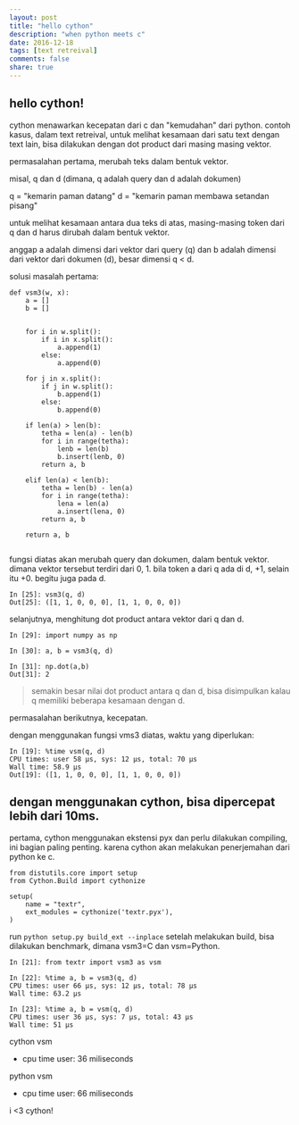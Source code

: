 ```yaml
---
layout: post
title: "hello cython"
description: "when python meets c"
date: 2016-12-18
tags: [text retreival]
comments: false
share: true
---
```


hello cython!
---

cython menawarkan kecepatan dari c dan "kemudahan" dari python.
contoh kasus, dalam text retreival, untuk melihat kesamaan dari satu text dengan text lain, bisa dilakukan dengan dot product dari masing masing vektor.

permasalahan pertama, merubah teks dalam bentuk vektor.

misal, q dan d (dimana, q adalah query dan d adalah dokumen)

q = "kemarin paman datang"
d = "kemarin paman membawa setandan pisang"

untuk melihat kesamaan antara dua teks di atas, masing-masing token dari q dan d harus
dirubah dalam bentuk vektor.

anggap a adalah dimensi dari vektor dari query (q) dan b adalah dimensi dari vektor dari dokumen (d), besar dimensi q < d. 

solusi masalah pertama:

```
def vsm3(w, x):
    a = []
    b = []

    
    for i in w.split():
        if i in x.split(): 
            a.append(1)
        else:
            a.append(0)

    for j in x.split():
        if j in w.split():
            b.append(1)
        else:
            b.append(0)
    
    if len(a) > len(b):
        tetha = len(a) - len(b)
        for i in range(tetha):
            lenb = len(b)
            b.insert(lenb, 0)
        return a, b
    
    elif len(a) < len(b):
        tetha = len(b) - len(a)
        for i in range(tetha):
            lena = len(a)
            a.insert(lena, 0)
        return a, b
        
    return a, b
    
```

fungsi diatas akan merubah query dan dokumen, dalam bentuk vektor.
dimana vektor tersebut terdiri dari 0, 1. bila token a dari q ada di d, +1, selain itu +0. begitu juga pada d.

```
In [25]: vsm3(q, d)
Out[25]: ([1, 1, 0, 0, 0], [1, 1, 0, 0, 0])

```

selanjutnya, menghitung dot product antara vektor dari q dan d.

```
In [29]: import numpy as np

In [30]: a, b = vsm3(q, d)

In [31]: np.dot(a,b)
Out[31]: 2
````

> semakin besar nilai dot product antara q dan d, bisa disimpulkan kalau q memiliki beberapa kesamaan dengan d. 

permasalahan berikutnya, kecepatan.

dengan menggunakan fungsi vms3 diatas, waktu yang diperlukan:

```
In [19]: %time vsm(q, d)
CPU times: user 58 µs, sys: 12 µs, total: 70 µs
Wall time: 58.9 µs
Out[19]: ([1, 1, 0, 0, 0], [1, 1, 0, 0, 0])
```

dengan menggunakan cython, bisa dipercepat lebih dari 10ms.
---

pertama, cython menggunakan ekstensi pyx dan perlu dilakukan compiling, ini bagian paling penting. karena cython akan melakukan penerjemahan dari python ke c.

```
from distutils.core import setup
from Cython.Build import cythonize

setup(
    name = "textr",
    ext_modules = cythonize('textr.pyx'),
)

```

run `python setup.py build_ext --inplace`
setelah melakukan build, bisa dilakukan benchmark, dimana vsm3=C dan vsm=Python.

```
In [21]: from textr import vsm3 as vsm

In [22]: %time a, b = vsm3(q, d)
CPU times: user 66 µs, sys: 12 µs, total: 78 µs
Wall time: 63.2 µs

In [23]: %time a, b = vsm(q, d)
CPU times: user 36 µs, sys: 7 µs, total: 43 µs
Wall time: 51 µs

```
cython vsm
- cpu time user: 36 miliseconds

python vsm
- cpu time user: 66 miliseconds

i <3 cython!


